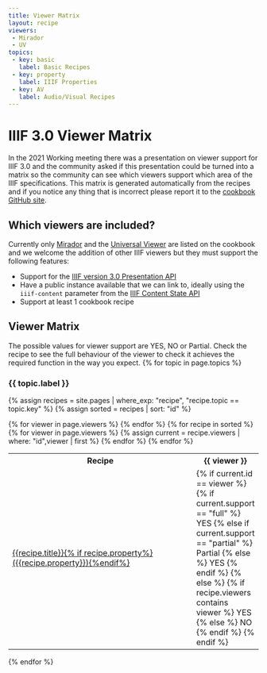 ```yaml
---
title: Viewer Matrix
layout: recipe
viewers:
 - Mirador
 - UV
topics:
 - key: basic
   label: Basic Recipes
 - key: property
   label: IIIF Properties
 - key: AV
   label: Audio/Visual Recipes
---
```


# IIIF 3.0 Viewer Matrix

In the 2021 Working meeting there was a presentation on viewer support for IIIF 3.0 and the community asked if this presentation could be turned into a matrix so the community can see which viewers support which area of the IIIF specifications. This matrix is generated automatically from the recipes and if you notice any thing that is incorrect please report it to the [cookbook GitHub site](https://github.com/IIIF/cookbook-recipes/issues/new).

## Which viewers are included?
Currently only [Mirador](https://projectmirador.org/) and the [Universal Viewer](https://universalviewer.io/) are listed on the cookbook and we welcome the addition of other IIIF viewers but they must support the following features:

 * Support for the [IIIF version 3.0 Presentation API](https://iiif.io/api/presentation/3.0/)
 * Have a public instance available that we can link to, ideally using the `iiif-content` parameter from the [IIIF Content State API](https://iiif.io/api/content-state/)
 * Support at least 1 cookbook recipe 

## Viewer Matrix

The possible values for viewer support are YES, NO or Partial. Check the recipe to see the full behaviour of the viewer to check it achieves the required function in the way you expect.
{% for topic in page.topics  %}
### {{ topic.label }}
{% assign recipes = site.pages | where_exp: "recipe", "recipe.topic == topic.key" %}
{% assign sorted = recipes | sort: "id" %}
<table>
    <tr>
        <th>Recipe</th>
        {% for viewer in page.viewers %}
            <th>{{ viewer }}</th>
        {% endfor %}
    </tr>    
{% for recipe in sorted %}
    <tr>
        <td><a href="{{ site.cookbook_url | absolute_url }}{{ recipe.url }}">{{recipe.title}}{% if recipe.property%} ({{recipe.property}}){%endif%}</a></td>
        {% for viewer in page.viewers %}
            {% assign current = recipe.viewers | where: "id",viewer | first %}
            <td width="100px">
                {% if current.id == viewer %}
                    {% if current.support == "full" %}
                        YES
                    {% else if current.support == "partial" %}
                        Partial
                    {% else %}
                        YES
                    {% endif %}
                {% else %}
                    {% if recipe.viewers contains viewer %} 
                        YES
                    {% else %}    
                        NO
                    {% endif %}
                {% endif %}
            </td>
        {% endfor %}
    </tr>
{% endfor %}
</table>
{% endfor %}


